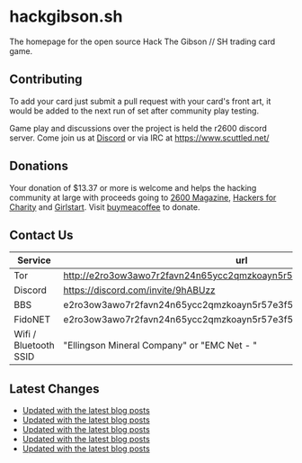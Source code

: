 # hackgibson.sh
The homepage for the open source Hack The Gibson // SH trading card game.


## Contributing

To add your card just submit a pull request with your card's front art, it would be added to the next run of set after community play testing.

Game play and discussions over the project is held the r2600 discord server. Come join us at [Discord](https://discord.com/invite/9hABUzz) or via IRC at https://www.scuttled.net/


## Donations

Your donation of $13.37 or more is welcome and helps the hacking community at large with proceeds going to [2600 Magazine](https://2600.com/), [Hackers for Charity](https://hackersforcharity.org) and [Girlstart](https://girlstart.org).  Visit [buymeacoffee](https://www.buymeacoffee.com/hackgibson.sh) to donate.


## Contact Us

Service | url
-|-
Tor | http://e2ro3ow3awo7r2favn24n65ycc2qmzkoayn5r57e3f56nvjwdcgg32ad.onion
Discord | https://discord.com/invite/9hABUzz
BBS | e2ro3ow3awo7r2favn24n65ycc2qmzkoayn5r57e3f56nvjwdcgg32ad.onion:23
FidoNET | e2ro3ow3awo7r2favn24n65ycc2qmzkoayn5r57e3f56nvjwdcgg32ad.onion:24554
Wifi / Bluetooth SSID | "Ellingson Mineral Company" or "EMC Net - <fidonet address>"

## Latest Changes
<!-- BLOG-POST-LIST:START -->
- [Updated with the latest blog posts](https://github.com/DFW2600/hackgibson.sh/commit/9f8bef4809183ddf1b78cbfedb0f5aaaa43a1841)
- [Updated with the latest blog posts](https://github.com/DFW2600/hackgibson.sh/commit/4ac8640b0a5379ace7d2cd01449a561a42ff6bad)
- [Updated with the latest blog posts](https://github.com/DFW2600/hackgibson.sh/commit/25ceb88ac0b0863a821bc36ed75c85a88093edc4)
- [Updated with the latest blog posts](https://github.com/DFW2600/hackgibson.sh/commit/a260427c5d1a96b519955d60d649339b24351510)
- [Updated with the latest blog posts](https://github.com/DFW2600/hackgibson.sh/commit/7677edd17a0e5a7e2d0728b95bf1f36ceb57f521)
<!-- BLOG-POST-LIST:END -->
